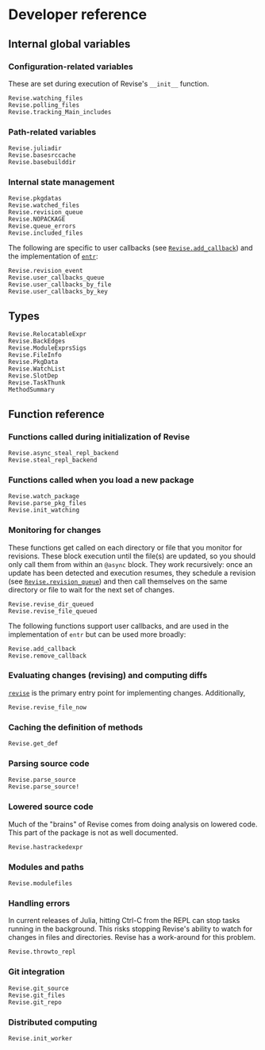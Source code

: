# Developer reference

## Internal global variables

### Configuration-related variables

These are set during execution of Revise's `__init__` function.

```@docs
Revise.watching_files
Revise.polling_files
Revise.tracking_Main_includes
```

### Path-related variables

```@docs
Revise.juliadir
Revise.basesrccache
Revise.basebuilddir
```

### Internal state management

```@docs
Revise.pkgdatas
Revise.watched_files
Revise.revision_queue
Revise.NOPACKAGE
Revise.queue_errors
Revise.included_files
```

The following are specific to user callbacks (see [`Revise.add_callback`](@ref)) and
the implementation of [`entr`](@ref):

```@docs
Revise.revision_event
Revise.user_callbacks_queue
Revise.user_callbacks_by_file
Revise.user_callbacks_by_key
```

## Types

```@docs
Revise.RelocatableExpr
Revise.BackEdges
Revise.ModuleExprsSigs
Revise.FileInfo
Revise.PkgData
Revise.WatchList
Revise.SlotDep
Revise.TaskThunk
MethodSummary
```

## Function reference

### Functions called during initialization of Revise

```@docs
Revise.async_steal_repl_backend
Revise.steal_repl_backend
```

### Functions called when you load a new package

```@docs
Revise.watch_package
Revise.parse_pkg_files
Revise.init_watching
```

### Monitoring for changes

These functions get called on each directory or file that you monitor for revisions.
These block execution until the file(s) are updated, so you should only call them from
within an `@async` block.
They work recursively: once an update has been detected and execution resumes,
they schedule a revision (see [`Revise.revision_queue`](@ref)) and
then call themselves on the same directory or file to wait for the next set of changes.

```@docs
Revise.revise_dir_queued
Revise.revise_file_queued
```

The following functions support user callbacks, and are used in the implementation of `entr`
but can be used more broadly:

```@docs
Revise.add_callback
Revise.remove_callback
```

### Evaluating changes (revising) and computing diffs

[`revise`](@ref) is the primary entry point for implementing changes. Additionally,

```@docs
Revise.revise_file_now
```

### Caching the definition of methods

```@docs
Revise.get_def
```

### Parsing source code

```@docs
Revise.parse_source
Revise.parse_source!
```

### Lowered source code

Much of the "brains" of Revise comes from doing analysis on lowered code.
This part of the package is not as well documented.

```@docs
Revise.hastrackedexpr
```

### Modules and paths

```@docs
Revise.modulefiles
```

### Handling errors

In current releases of Julia, hitting Ctrl-C from the REPL can stop tasks running in the background.
This risks stopping Revise's ability to watch for changes in files and directories.
Revise has a work-around for this problem.

```@docs
Revise.throwto_repl
```

### Git integration

```@docs
Revise.git_source
Revise.git_files
Revise.git_repo
```

### Distributed computing

```@docs
Revise.init_worker
```
